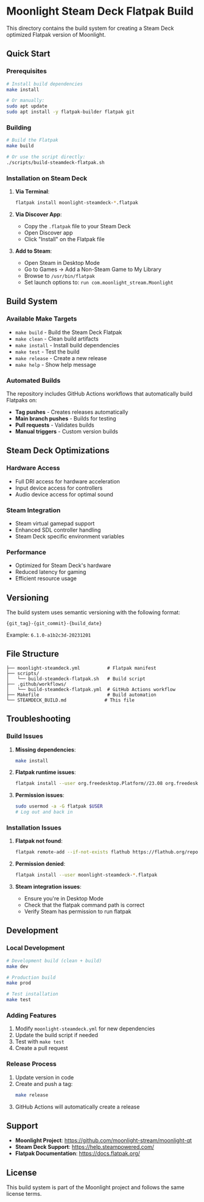 # Moonlight Steam Deck Flatpak Build

This directory contains the build system for creating a Steam Deck optimized Flatpak version of Moonlight.

## Quick Start

### Prerequisites

```bash
# Install build dependencies
make install

# Or manually:
sudo apt update
sudo apt install -y flatpak-builder flatpak git
```

### Building

```bash
# Build the Flatpak
make build

# Or use the script directly:
./scripts/build-steamdeck-flatpak.sh
```

### Installation on Steam Deck

1. **Via Terminal**:
   ```bash
   flatpak install moonlight-steamdeck-*.flatpak
   ```

2. **Via Discover App**:
   - Copy the `.flatpak` file to your Steam Deck
   - Open Discover app
   - Click "Install" on the Flatpak file

3. **Add to Steam**:
   - Open Steam in Desktop Mode
   - Go to Games → Add a Non-Steam Game to My Library
   - Browse to `/usr/bin/flatpak`
   - Set launch options to: `run com.moonlight_stream.Moonlight`

## Build System

### Available Make Targets

- `make build` - Build the Steam Deck Flatpak
- `make clean` - Clean build artifacts
- `make install` - Install build dependencies
- `make test` - Test the build
- `make release` - Create a new release
- `make help` - Show help message

### Automated Builds

The repository includes GitHub Actions workflows that automatically build Flatpaks on:

- **Tag pushes** - Creates releases automatically
- **Main branch pushes** - Builds for testing
- **Pull requests** - Validates builds
- **Manual triggers** - Custom version builds

## Steam Deck Optimizations

### Hardware Access
- Full DRI access for hardware acceleration
- Input device access for controllers
- Audio device access for optimal sound

### Steam Integration
- Steam virtual gamepad support
- Enhanced SDL controller handling
- Steam Deck specific environment variables

### Performance
- Optimized for Steam Deck's hardware
- Reduced latency for gaming
- Efficient resource usage

## Versioning

The build system uses semantic versioning with the following format:
```
{git_tag}-{git_commit}-{build_date}
```

Example: `6.1.0-a1b2c3d-20231201`

## File Structure

```
├── moonlight-steamdeck.yml          # Flatpak manifest
├── scripts/
│   └── build-steamdeck-flatpak.sh   # Build script
├── .github/workflows/
│   └── build-steamdeck-flatpak.yml  # GitHub Actions workflow
├── Makefile                         # Build automation
└── STEAMDECK_BUILD.md              # This file
```

## Troubleshooting

### Build Issues

1. **Missing dependencies**:
   ```bash
   make install
   ```

2. **Flatpak runtime issues**:
   ```bash
   flatpak install --user org.freedesktop.Platform//23.08 org.freedesktop.Sdk//23.08
   ```

3. **Permission issues**:
   ```bash
   sudo usermod -a -G flatpak $USER
   # Log out and back in
   ```

### Installation Issues

1. **Flatpak not found**:
   ```bash
   flatpak remote-add --if-not-exists flathub https://flathub.org/repo/flathub.flatpakrepo
   ```

2. **Permission denied**:
   ```bash
   flatpak install --user moonlight-steamdeck-*.flatpak
   ```

3. **Steam integration issues**:
   - Ensure you're in Desktop Mode
   - Check that the flatpak command path is correct
   - Verify Steam has permission to run flatpak

## Development

### Local Development

```bash
# Development build (clean + build)
make dev

# Production build
make prod

# Test installation
make test
```

### Adding Features

1. Modify `moonlight-steamdeck.yml` for new dependencies
2. Update the build script if needed
3. Test with `make test`
4. Create a pull request

### Release Process

1. Update version in code
2. Create and push a tag:
   ```bash
   make release
   ```
3. GitHub Actions will automatically create a release

## Support

- **Moonlight Project**: https://github.com/moonlight-stream/moonlight-qt
- **Steam Deck Support**: https://help.steampowered.com/
- **Flatpak Documentation**: https://docs.flatpak.org/

## License

This build system is part of the Moonlight project and follows the same license terms.